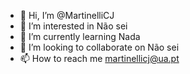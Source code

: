- 👋 Hi, I’m @MartinelliCJ
- 👀 I’m interested in Não sei
- 🌱 I’m currently learning Nada
- 💞️ I’m looking to collaborate on Não sei
- 📫 How to reach me martinellicj@ua.pt

<!---
MartinelliCJ/MartinelliCJ is a ✨ special ✨ repository because its `README.md` (this file) appears on your GitHub profile.
You can click the Preview link to take a look at your changes.
--->
